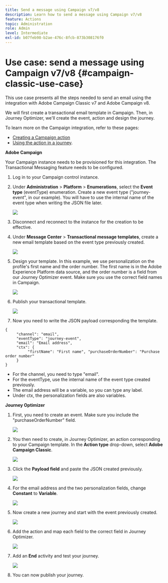 ```yaml
---
title: Send a message using Campaign v7/v8
description: Learn how to send a message using Campaign v7/v8
feature: Actions
topic: Administration
role: Admin
level: Intermediate
exl-id: b07feb98-b2ae-476c-8fcb-873b308176f0
---
```

# Use case: send a message using Campaign v7/v8 {#campaign-classic-use-case}

This use case presents all the steps needed to send an email using the integration with Adobe Campaign Classic v7 and Adobe Campaign v8. 

We will first create a transactional email template in Campaign. Then, in Journey Optimizer, we'll create the event, action and design the journey.

To learn more on the Campaign integration, refer to these pages:

* [Creating a Campaign action](../action/acc-action.md)
* [Using the action in a journey](../building-journeys/using-adobe-campaign-classic.md).

**Adobe Campaign**

Your Campaign instance needs to be provisioned for this integration. The Transactional Messaging feature needs to be configured.

1. Log in to your Campaign control instance. 

1. Under **Administration** > **Platform** > **Enumerations**, select the **Event type** (eventType) enumeration. Create a new event type ("journey-event", in our example). You will have to use the internal name of the event type when writing the JSON file later. 

    ![](assets/accintegration-uc-1.png)

1. Disconnect and reconnect to the instance for the creation to be effective.

1. Under **Message Center** > **Transactional message templates**, create a new email template based on the event type previously created.

    ![](assets/accintegration-uc-2.png)

1. Design your template. In this example, we use personalization on the profile's first name and the order number. The first name is in the Adobe Experience Platform data source, and the order number is a field from our Journey Optimizer event. Make sure you use the correct field names in Campaign. 

    ![](assets/accintegration-uc-3.png)

1. Publish your transactional template.

    ![](assets/accintegration-uc-4.png)

1. Now you need to write the JSON payload corresponding the template. 

```
{
     "channel": "email",
     "eventType": "journey-event",
     "email": "Email address",
     "ctx": {
          "firstName": "First name", "purchaseOrderNumber": "Purchase order number"
     }
}
```

* For the channel, you need to type "email".
* For the eventType, use the internal name of the event type created previously.
* The email address will be a variable, so you can type any label.
* Under ctx, the personalization fields are also variables.

**Journey Optimizer**

1. First, you need to create an event. Make sure you include the "purchaseOrderNumber" field.

    ![](assets/accintegration-uc-5.png)

1. You then need to create, in Journey Optimizer, an action corresponding to your Campaign template. In the **Action type** drop-down, select **Adobe Campaign Classic**. 

    ![](assets/accintegration-uc-6.png)

1. Click the **Payload field** and paste the JSON created previously.

    ![](assets/accintegration-uc-7.png)

1. For the email address and the two personalization fields, change **Constant** to **Variable**.

    ![](assets/accintegration-uc-8.png)

1. Now create a new journey and start with the event previously created.

    ![](assets/accintegration-uc-9.png)

1. Add the action and map each field to the correct field in Journey Optimizer. 

    ![](assets/accintegration-uc-10.png)

1. Add an **End** activity and test your journey.

    ![](assets/accintegration-uc-11.png)

1. You can now publish your journey.
